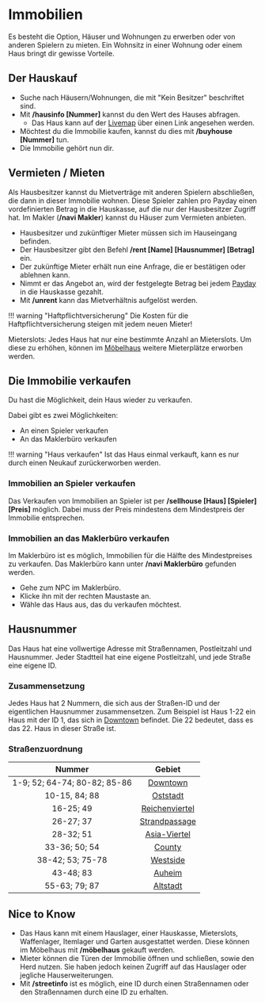 # Immobilien

Es besteht die Option, Häuser und Wohnungen zu erwerben oder von anderen Spielern zu mieten. Ein Wohnsitz in einer Wohnung oder einem Haus bringt dir gewisse Vorteile.

## Der Hauskauf

* Suche nach Häusern/Wohnungen, die mit "Kein Besitzer" beschriftet sind.
* Mit **/hausinfo [Nummer]** kannst du den Wert des Hauses abfragen.
  * Das Haus kann auf der [Livemap](map.germanrp.eu) über einen Link angesehen werden.
* Möchtest du die Immobilie kaufen, kannst du dies mit **/buyhouse [Nummer]** tun.
* Die Immobilie gehört nun dir.

## Vermieten / Mieten

Als Hausbesitzer kannst du Mietverträge mit anderen Spielern abschließen, die dann in dieser Immobilie wohnen. Diese Spieler zahlen pro Payday einen vordefinierten Betrag in die Hauskasse, auf die nur der Hausbesitzer Zugriff hat.
Im Makler (**/navi Makler**) kannst du Häuser zum Vermieten anbieten.

* Hausbesitzer und zukünftiger Mieter müssen sich im Hauseingang befinden.
* Der Hausbesitzer gibt den Befehl **/rent [Name] [Hausnummer] [Betrag]** ein.
* Der zukünftige Mieter erhält nun eine Anfrage, die er bestätigen oder ablehnen kann.
* Nimmt er das Angebot an, wird der festgelegte Betrag bei jedem [Payday](../../pages/allgemeines/payday) in die Hauskasse gezahlt.
* Mit **/unrent** kann das Mietverhältnis aufgelöst werden.

!!! warning "Haftpflichtversicherung"
    Die Kosten für die Haftpflichtversicherung steigen mit jedem neuen Mieter!

Mieterslots: Jedes Haus hat nur eine bestimmte Anzahl an Mieterslots. Um diese zu erhöhen, können im [Möbelhaus](../../pages/orte/möbelhaus.md) weitere Mieterplätze erworben werden.

## Die Immobilie verkaufen

Du hast die Möglichkeit, dein Haus wieder zu verkaufen.

Dabei gibt es zwei Möglichkeiten:

* An einen Spieler verkaufen
* An das Maklerbüro verkaufen

!!! warning "Haus verkaufen"
    Ist das Haus einmal verkauft, kann es nur durch einen Neukauf zurückerworben werden.

### Immobilien an Spieler verkaufen

Das Verkaufen von Immobilien an Spieler ist per **/sellhouse [Haus] [Spieler] [Preis]** möglich. Dabei muss der Preis mindestens dem Mindestpreis der Immobilie entsprechen.

### Immobilien an das Maklerbüro verkaufen

Im Maklerbüro ist es möglich, Immobilien für die Hälfte des Mindestpreises zu verkaufen.
Das Maklerbüro kann unter **/navi Maklerbüro** gefunden werden.

* Gehe zum NPC im Maklerbüro.
* Klicke ihn mit der rechten Maustaste an.
* Wähle das Haus aus, das du verkaufen möchtest.

## Hausnummer

Das Haus hat eine vollwertige Adresse mit Straßennamen, Postleitzahl und Hausnummer. Jeder Stadtteil hat eine eigene Postleitzahl, und jede Straße eine eigene ID.

### Zusammensetzung

Jedes Haus hat 2 Nummern, die sich aus der Straßen-ID und der eigentlichen Hausnummer zusammensetzen. Zum Beispiel ist Haus 1-22 ein Haus mit der ID 1, das sich in [Downtown](../../pages/gebiete/downtown.md) befindet. Die 22 bedeutet, dass es das 22. Haus in dieser Straße ist.

### Straßenzuordnung

| Nummer        | Gebiet                                         |
|:-------------:|:----------------------------------------------:|
| 1-9; 52; 64-74; 80-82; 85-86 | [Downtown](../../pages/gebiete/downtown.md) |
| 10-15, 84; 88 | [Oststadt](../../pages/gebiete/oststadt.md)    |
| 16-25; 49 | [Reichenviertel](../../pages/gebiete/reichenviertel.md) |
| 26-27; 37 | [Strandpassage](../../pages/gebiete/strandpassage.md) |
| 28-32; 51 | [Asia-Viertel](../../pages/gebiete/asiaviertel.md) |
| 33-36; 50; 54 | [County](../../pages/gebiete/county.md)|
| 38-42; 53; 75-78 | [Westside](../../pages/gebiete/westside.md) |
| 43-48; 83 | [Auheim](../../pages/gebiete/auheim.md) |
| 55-63; 79; 87 | [Altstadt](../../pages/gebiete/altstadt.md) |

## Nice to Know

* Das Haus kann mit einem Hauslager, einer Hauskasse, Mieterslots, Waffenlager, Itemlager und Garten ausgestattet werden. Diese können im Möbelhaus mit **/möbelhaus** gekauft werden.
* Mieter können die Türen der Immobilie öffnen und schließen, sowie den Herd nutzen. Sie haben jedoch keinen Zugriff auf das Hauslager oder jegliche Hauserweiterungen.
* Mit **/streetinfo** ist es möglich, eine ID durch einen Straßennamen oder den Straßennamen durch eine ID zu erhalten.

